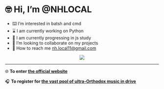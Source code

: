 # 🤓 Hi, I’m @NHLOCAL
- ⌨️ I’m interested in batsh and cmd
- ⌛ I am currently working on Python
- 📖 I am currently progressing in js study
- 🤝 I’m looking to collaborate on my projects
- 📨 How to reach me nh.local11@gmail.com

<p align="center">
  <a href="https://skillicons.dev">
    <img src="https://skillicons.dev/icons?i=py,html,css,bash" />
  </a>
</p>

---

🌐 **To enter [the official website](https://nhlocal.github.io/)**
  
🎧 **To register for [the vast pool of ultra-Orthodox music in drive](https://forms.gle/3oj9pobJrwf3zvqk8)**



